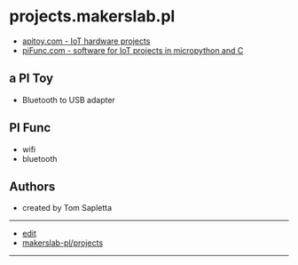 # projects.makerslab.pl


+ [apitoy.com - IoT hardware projects ](https://www.apitoy.com/)
+ [piFunc.com - software for IoT projects in micropython and C](https://www.pifunc.com/)

## a PI Toy

+ Bluetooth to USB adapter



## PI Func

+ wifi
+ bluetooth




## Authors

+ created by Tom Sapletta

---
+ [edit](https://github.com/makerslab-pl/projects/edit/main/README.md)
+ [makerslab-pl/projects](https://github.com/makerslab-pl/projects)
---
